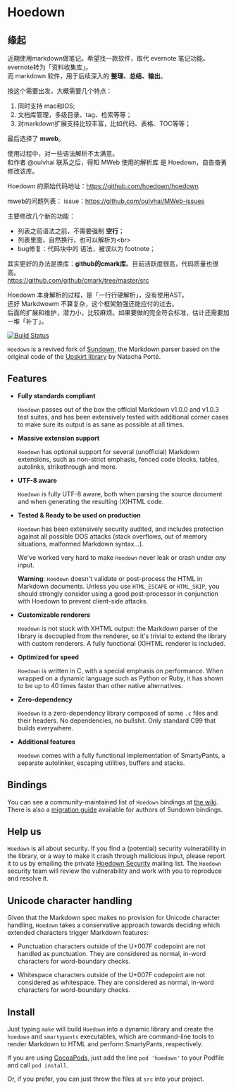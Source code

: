 Hoedown
=======




缘起
--------

近期使用markdown做笔记。希望找一款软件，取代 evernote 笔记功能。<br>
evernote转为「资料收集库」。<br>
而 markdown 软件，用于后续深入的 **整理、总结、输出**。

按这个需要出发，大概需要几个特点：
1. 同时支持 mac和IOS;
2. 文档库管理，多级目录、tag、检索等等；
3. 对markdown扩展支持比较丰富，比如代码、表格、TOC等等；

最后选择了 **mweb**。

使用过程中，对一些语法解析不太满意。<br>
和作者 @oulvhai 联系之后，得知 MWeb 使用的解析库 是 Hoedown，自告奋勇修改该库。

Hoedown 的原始代码地址：https://github.com/hoedown/hoedown

mweb的问题列表： issue：https://github.com/oulvhai/MWeb-issues



主要修改几个新的功能：
- 列表之前语法之前，不需要强制 **空行**；
- 列表里面，自然换行，也可以解析为\<br\>
- bug修复：代码块中的 语法，被误以为 footnote；

其实更好的办法是换库：**github的cmark库**。目前活跃度很高，代码质量也很高。<br>
https://github.com/github/cmark/tree/master/src

Hoedown 本身解析的过程，是「一行行硬解析」，没有使用AST。<br>
还好 Markdwowm 不算复杂，这个框架勉强还能应付的过去。<br>
后面的扩展和维护，潜力小，比较麻烦。如果要做的完全符合标准，估计还需要加一堆「补丁」。




[![Build Status](https://travis-ci.org/hoedown/hoedown.png?branch=master)](https://travis-ci.org/hoedown/hoedown)

`Hoedown` is a revived fork of [Sundown](https://github.com/vmg/sundown),
the Markdown parser based on the original code of the
[Upskirt library](http://fossil.instinctive.eu/libupskirt/index)
by Natacha Porté.


Features
--------

*	**Fully standards compliant**

	`Hoedown` passes out of the box the official Markdown v1.0.0 and v1.0.3
	test suites, and has been extensively tested with additional corner cases
	to make sure its output is as sane as possible at all times.

*	**Massive extension support**

	`Hoedown` has optional support for several (unofficial) Markdown extensions,
	such as non-strict emphasis, fenced code blocks, tables, autolinks,
	strikethrough and more.

*	**UTF-8 aware**

	`Hoedown` is fully UTF-8 aware, both when parsing the source document and when
	generating the resulting (X)HTML code.

*	**Tested & Ready to be used on production**

	`Hoedown` has been extensively security audited, and includes protection against
	all possible DOS attacks (stack overflows, out of memory situations, malformed
	Markdown syntax...).

	We've worked very hard to make `Hoedown` never leak or crash under *any* input.

	**Warning**: `Hoedown` doesn't validate or post-process the HTML in Markdown documents.
	Unless you use `HTML_ESCAPE` or `HTML_SKIP`, you should strongly consider using a
	good post-processor in conjunction with Hoedown to prevent client-side attacks.

*	**Customizable renderers**

	`Hoedown` is not stuck with XHTML output: the Markdown parser of the library
	is decoupled from the renderer, so it's trivial to extend the library with
	custom renderers. A fully functional (X)HTML renderer is included.

*	**Optimized for speed**

	`Hoedown` is written in C, with a special emphasis on performance. When wrapped
	on a dynamic language such as Python or Ruby, it has shown to be up to 40
	times faster than other native alternatives.

*	**Zero-dependency**

	`Hoedown` is a zero-dependency library composed of some `.c` files and their
	headers. No dependencies, no bullshit. Only standard C99 that builds everywhere.

*	**Additional features**

	`Hoedown` comes with a fully functional implementation of SmartyPants,
	a separate autolinker, escaping utilities, buffers and stacks.

Bindings
--------

You can see a community-maintained list of `Hoedown` bindings at
[the wiki](https://github.com/hoedown/hoedown/wiki/Bindings). There is also a
[migration guide](https://github.com/hoedown/hoedown/wiki/Migration-Guide)
available for authors of Sundown bindings.

Help us
-------

`Hoedown` is all about security. If you find a (potential) security vulnerability in the
library, or a way to make it crash through malicious input, please report it to us by
emailing the private [Hoedown Security](mailto:hoedown-security@googlegroups.com)
mailing list. The `Hoedown` security team will review the vulnerability and work with you
to reproduce and resolve it.

Unicode character handling
--------------------------

Given that the Markdown spec makes no provision for Unicode character handling, `Hoedown`
takes a conservative approach towards deciding which extended characters trigger Markdown
features:

*	Punctuation characters outside of the U+007F codepoint are not handled as punctuation.
	They are considered as normal, in-word characters for word-boundary checks.

*	Whitespace characters outside of the U+007F codepoint are not considered as
	whitespace. They are considered as normal, in-word characters for word-boundary checks.

Install
-------

Just typing `make` will build `Hoedown` into a dynamic library and create the `hoedown`
and `smartypants` executables, which are command-line tools to render Markdown to HTML
and perform SmartyPants, respectively.

If you are using [CocoaPods](http://cocoapods.org), just add the line `pod 'hoedown'` to your Podfile and call `pod install`.

Or, if you prefer, you can just throw the files at `src` into your project.
